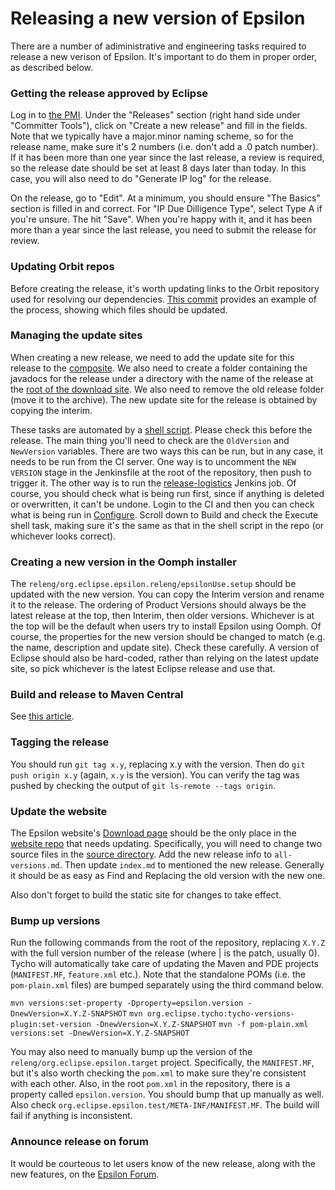 # Releasing a new version of Epsilon

There are a number of adiministrative and engineering tasks required to release a new verison of Epsilon.
It's important to do them in proper order, as described below.

### Getting the release approved by Eclipse

Log in to [the PMI](https://projects.eclipse.org/projects/modeling.epsilon). Under the "Releases" section (right hand side under "Committer Tools"), click on "Create a new release" and fill in the fields. Note that we typically have a major.minor naming scheme, so for the release name, make sure it's 2 numbers (i.e. don't add a .0 patch number). If it has been more than one year since the last release, a review is required, so the release date should be set at least 8 days later than today. In this case, you will also need to do "Generate IP log" for the release.

On the release, go to "Edit". At a minimum, you should ensure "The Basics" section is filled in and correct. For "IP Due Dilligence Type", select Type A if you're unsure. The hit "Save". When you're happy with it, and it has been more than a year since the last release, you need to submit the release for review.

### Updating Orbit repos

Before creating the release, it's worth updating links to the Orbit repository used for resolving our dependencies. [This commit](https://git.eclipse.org/c/epsilon/org.eclipse.epsilon.git/commit/?id=1f6f1fac9edf21de7614bc74da9165db53408448) provides an example of the process, showing which files should be updated.


### Managing the update sites

When creating a new release, we need to add the update site for this release to the [composite](https://download.eclipse.org/epsilon/updates/). We also need to create a folder containing the javadocs for the release under a directory with the name of the release at the [root of the download site](https://download.eclipse.org/epsilon/). We also need to remove the old release folder (move it to the archive). The new update site for the release is obtained by copying the interim.

These tasks are automated by a [shell script](https://git.eclipse.org/c/epsilon/org.eclipse.epsilon.git/plain/releng/org.eclipse.epsilon.releng/new_version_tasks.sh). Please check this before the release. The main thing you'll need to check are the `OldVersion` and `NewVersion` variables.
There are two ways this can be run, but in any case, it needs to be run from the CI server. One way is to uncomment the `NEW VERSION` stage in the Jenkinsfile at the root of the repository, then push to trigger it. The other way is to run the [release-logistics](https://ci.eclipse.org/epsilon/job/release-logistics/) Jenkins job. Of course, you should check what is being run first, since if anything is deleted or overwritten, it can't be undone. Login to the CI and then you can check what is being run in [Configure](https://ci.eclipse.org/epsilon/job/release-logistics/configure). Scroll down to Build and check the Execute shell task, making sure it's the same as that in the shell script in the repo (or whichever looks correct).

### Creating a new version in the Oomph installer

The `releng/org.eclipse.epsilon.releng/epsilonUse.setup` should be updated with the new version. You can copy the Interim version and rename it to the release. The ordering of Product Versions should always be the latest release at the top, then Interim, then older versions. Whichever is at the top will be the default when users try to install Epsilon using Oomph.
Of course, the properties for the new version should be changed to match (e.g. the name, description and update site). Check these carefully. A version of Eclipse should also be hard-coded, rather than relying on the latest update site, so pick whichever is the latest Eclipse release and use that.

### Build and release to Maven Central

See [this article](../maven-release).

### Tagging the release

You should run `git tag x.y`, replacing x.y with the version. Then do `git push origin x.y` (again, `x.y` is the version).
You can verify the tag was pushed by checking the output of `git ls-remote --tags origin`.

### Update the website

The Epsilon website's [Download page](https://www.eclipse.org/epsilon/download/) should be the only place in the [website repo](https://git.eclipse.org/c/www.eclipse.org/epsilon.git) that needs updating. Specifically, you will need to change two source files in the [source directory](https://git.eclipse.org/c/www.eclipse.org/epsilon.git/tree/mkdocs/docs/download).
Add the new release info to `all-versions.md`. Then update `index.md` to mentioned the new release. Generally it should be as easy as Find and Replacing the old version with the new one.

Also don't forget to build the static site for changes to take effect.

### Bump up versions

Run the following commands from the root of the repository, replacing `X.Y.Z` with the full version number of the release (where | is the patch, usually 0). Tycho will automatically take care of updating the Maven and PDE projects (`MANIFEST.MF`, `feature.xml` etc.). Note that the standalone POMs (i.e. the `pom-plain.xml` files) are bumped separately using the third command below.

`mvn versions:set-property -Dproperty=epsilon.version -DnewVersion=X.Y.Z-SNAPSHOT`
`mvn org.eclipse.tycho:tycho-versions-plugin:set-version -DnewVersion=X.Y.Z-SNAPSHOT`
`mvn -f pom-plain.xml versions:set -DnewVersion=X.Y.Z-SNAPSHOT`

You may also need to manually bump up the version of the `releng/org.eclipse.epsilon.target` project. Specifically, the `MANIFEST.MF`, but it's also worth checking the `pom.xml` to make sure they're consistent with each other. Also, in the root `pom.xml` in the repository, there is a property called `epsilon.version`. You should bump that up manually as well. Also check `org.eclipse.epsilon.test/META-INF/MANIFEST.MF`. The build will fail if anything is inconsistent.

### Announce release on forum

It would be courteous to let users know of the new release, along with the new features, on the [Epsilon Forum](https://www.eclipse.org/forums/index.php/f/22/).